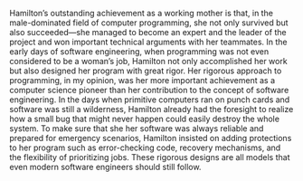 Hamilton’s outstanding achievement as a working mother is that, in the male-dominated field of computer programming, she not only survived
but also succeeded—she managed to become an expert and the leader of the project and won important technical arguments with her
teammates. In the early days of software engineering, when programming was not even considered to be a woman’s job, Hamilton not only
accomplished her work but also designed her program with great rigor. Her rigorous approach to programming, in my opinion, was her more
important achievement as a computer science pioneer than her contribution to the concept of software engineering. In the days when
primitive computers ran on punch cards and software was still a wilderness, Hamilton already had the foresight to realize how a small bug
that might never happen could easily destroy the whole system. To make sure that she her software was always reliable and prepared for
emergency scenarios, Hamilton insisted on adding protections to her program such as error-checking code, recovery mechanisms, and the
flexibility of prioritizing jobs. These rigorous designs are all models that even modern software engineers should still follow.
